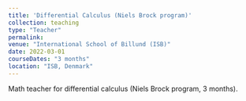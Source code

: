 ```yaml
---
title: 'Differential Calculus (Niels Brock program)'
collection: teaching
type: "Teacher"
permalink: 
venue: "International School of Billund (ISB)"
date: 2022-03-01
courseDates: "3 months"
location: "ISB, Denmark"
---
```

Math teacher for differential calculus (Niels Brock program, 3 months).
